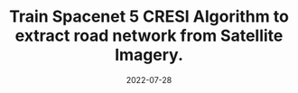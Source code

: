 ---
title: "Train Spacenet 5 CRESI Algorithm to extract road network from Satellite Imagery."
external_link: "https://github.com/amanbagrecha/cresi-modified"
categories: [Python, Docker]
date: 2022-07-28
featured: false
draft: false
image: featured.png
description: Extract Road Network from Satellite Imagery 
url_video: "https://www.youtube.com/watch?v=qT7TztkPgXw"
---